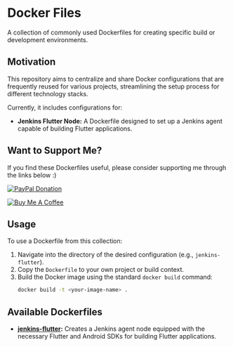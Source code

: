# Docker Files

A collection of commonly used Dockerfiles for creating specific build or development environments.

## Motivation

This repository aims to centralize and share Docker configurations that are frequently reused for various projects, streamlining the setup process for different technology stacks.

Currently, it includes configurations for:

*   **Jenkins Flutter Node:** A Dockerfile designed to set up a Jenkins agent capable of building Flutter applications.

## Want to Support Me?

If you find these Dockerfiles useful, please consider supporting me through the links below :)

<a href="https://paypal.me/ChosenAlfeche"
    target="_blank">
    <img src="https://img.shields.io/badge/PayPal-Donate-blue?style=for-the-badge&logo=paypal"
        alt="PayPal Donation" />
</a>

<a href="https://buymeacoffee.com/calfeche"
    target="_blank">
    <img src="https://img.shields.io/badge/Buy%20Me%20a%20Coffee-Donate-orange?style=for-the-badge&logo=buymeacoffee"
        alt="Buy Me A Coffee" />
</a>

## Usage

To use a Dockerfile from this collection:
1. Navigate into the directory of the desired configuration (e.g., `jenkins-flutter`).
2. Copy the `Dockerfile` to your own project or build context.
3. Build the Docker image using the standard `docker build` command:
   ```bash
   docker build -t <your-image-name> .
   ```

## Available Dockerfiles

*   **[jenkins-flutter](./jenkins/flutter/):** Creates a Jenkins agent node equipped with the necessary Flutter and Android SDKs for building Flutter applications.